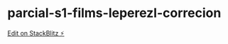 # parcial-s1-films-leperezl-correcion

[Edit on StackBlitz ⚡️](https://stackblitz.com/edit/parcial-s1-films-leperezl-correcion)